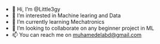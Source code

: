 - 👋 Hi, I’m @Little3gy
- 👀 I’m interested in Machine learing and Data
- 🌱 I’m currently learning Mechatronics
- 💞️ I’m looking to collaborate on any beginner project in ML
- 📫 You can reach me on muhamedelabd@gmail.com

<!---
Little3gy/Little3gy is a ✨ special ✨ repository because its `README.md` (this file) appears on your GitHub profile.
You can click the Preview link to take a look at your changes.
--->
